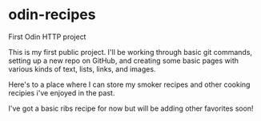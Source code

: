 # odin-recipes
First Odin HTTP project

This is my first public project. I'll be working through basic git commands, setting up a new repo on GitHub, and creating some basic pages with various kinds of text, lists, links, and images.

Here's to a place where I can store my smoker recipes and other cooking recipies i've enjoyed in the past.

I've got a basic ribs recipe for now but will be adding other favorites soon!
